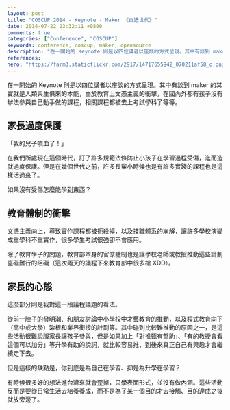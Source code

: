 ```yaml
---
layout: post
title: "COSCUP 2014 - Keynote - Maker 《自造世代》"
date: 2014-07-22 23:32:11 +0800
comments: true
categories: ["Conference", "COSCUP"]
keywords: conference, coscup, maker, opensource
description: "在一開始的 Keynote 則是以四位講者以座談的方式呈現。其中有談到 maker 的其實就是人類與生俱來的本能，由於教育上文憑主義的衝擊，在國內外都有孩子沒有辦法參與自己動手做的課程，相關課程都被去上考試學科了等等。"
references: 
hero: "https://farm3.staticflickr.com/2917/14717655942_070211af58_o.png"
---
```


在一開始的 Keynote 則是以四位講者以座談的方式呈現。其中有談到 maker 的其實就是人類與生俱來的本能，由於教育上文憑主義的衝擊，在國內外都有孩子沒有辦法參與自己動手做的課程，相關課程都被去上考試學科了等等。

<!-- more -->

## 家長過度保護

「我的兒子噴血了！」

在我們所處現在這個時代，訂了許多規範法條防止小孩子在學習過程受傷，進而造就過度保護。但是在幾個世代之前，許多長輩小時候也是有許多實踐的課程也是這樣活過來了。

如果沒有受傷怎麼能學到東西？

## 教育體制的衝擊

文憑主義向上，導致實作課程都被扼殺掉，以及技職體系的崩解，讓許多學校演變成重學科不重實作，很多學生考試很強卻不會應用。

除了教育學子的問題，教育部本身的官僚體制也是讓學校老師或教授推動這些計劃窒礙難行的阻礙（這次兩天的議程下來教育部中很多槍 XDD）。

## 家長的心態

這麼部分則是我對這一段議程議題的看法。

從前一陣子的發明潮、和朋友討論中小學校中才藝教育的推動，以及程式教育向下（高中或大學）紮根和業界銜接的計劃等。其中碰到比較難推動的原因之一，是這些活動很難說服家長讓孩子參與，但是如果加上「對推甄有幫助」、「有的教授會看這個可以加分」等升學有助的說詞，就比較容易推，到後來真正自己有興趣才會繼續走下去。

但是這樣的缺點是，你到底是為自己在學習、抑是為升學在學習？

有時候很多好的想法進台灣來就會歪掉，只學表面形式，並沒有做內涵。這些活動反而是要從日常生活去培養養成，而不是為了某一個目的才去接觸、目的達成之後就放旁邊了。
